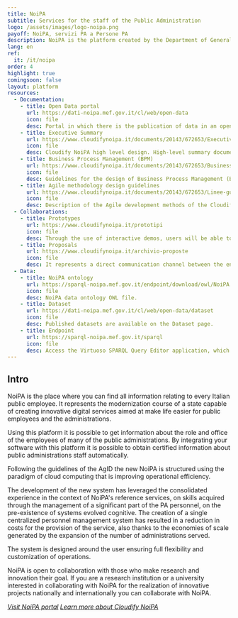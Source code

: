 ```yaml
---
title: NoiPA
subtitle: Services for the staff of the Public Administration
logo: /assets/images/logo-noipa.png
payoff: NoiPA, servizi PA a Persone PA
description: NoiPA is the platform created by the Department of General Administration of Personnel and Services (DAG) of the Ministry of Economy and Finance (MEF) for the management of PA staff. The system works every day to be alongside the Public Administrations, following step by step all aspects related to staff management.
lang: en
ref:
  it: /it/noipa
order: 4
highlight: true
comingsoon: false
layout: platform
resources:
  - Documentation:
    - title: Open Data portal
      url: https://dati-noipa.mef.gov.it/cl/web/open-data
      icon: file
      desc: Portal in which there is the publication of data in an open format, usable and reusable by all developers who are interested in it.
    - title: Executive Summary
      url: https://www.cloudifynoipa.it/documents/20143/672653/Executive-Summary---Cloudify-NoiPA-HL-Design/3f7324a5-d8da-00be-abc5-84bc7bfd405a?version=1.0
      icon: file
      desc: Cloudify NoiPA high level design. High-level summary document of the "Cloudify NoiPA" digital transformation program.
    - title: Business Process Management (BPM)
      url: https://www.cloudifynoipa.it/documents/20143/672653/Business-Process-Management-(BPM)/29137b74-d05a-842e-178f-b6b54eaf54e8?version=1.0
      icon: file
      desc: Guidelines for the design of Business Process Management (BPM). It contains the description of services and the definition of business process configuration.
    - title: Agile methodology design guidelines
      url: https://www.cloudifynoipa.it/documents/20143/672653/Linee-guida-progettazione-metodologia-Agile/ecd4f47e-582d-9ed2-c5f3-c189bb760c5f?version=1.0
      icon: file
      desc: Description of the Agile development methods of the Cloudify NoiPA project.
  - Collaborations:
    - title: Prototypes
      url: https://www.cloudifynoipa.it/prototipi
      icon: file
      desc: Through the use of interactive demos, users will be able to evaluate digital products and services, both pre and post release in production, also favoring the dissemination of new services. Furthermore, selected samples of users may be involved for the usability testing phases, with a view to co-creation of the new platform.
    - title: Proposals
      url: https://www.cloudifynoipa.it/archivio-proposte
      icon: file
      desc: It represents a direct communication channel between the end users of the service and the Administration. It allows the insertion of proposals or new requirements on issues related to the services offered by NoiPA creating a digital bridge between all the levels involved.
  - Data:
    - title: NoiPA ontology
      url: https://sparql-noipa.mef.gov.it/endpoint/download/owl/NoiPA.owl
      icon: file
      desc: NoiPA data ontology OWL file.
    - title: Dataset
      url: https://dati-noipa.mef.gov.it/cl/web/open-data/dataset
      icon: file
      desc: Published datasets are available on the Dataset page.
    - title: Endpoint
      url: https://sparql-noipa.mef.gov.it/sparql
      icon: file
      desc: Access the Virtuoso SPARQL Query Editor application, which will allow you to query the NOIPA Linked Open Data and download the required data.
---
```


## Intro
NoiPA is the place where you can find all information relating to every Italian public employee.
It represents the modernization course of a state capable of creating innovative digital services aimed at
make life easier for public employees and the administrations.

Using this platform it is possible to get information about the role and office of the
employees of many of the public administrations. By integrating your software with this platform it is possible to
obtain certified information about public administrations staff automatically.

Following the guidelines of the AgID the new NoiPA is structured using the paradigm of cloud computing that is improving
operational efficiency.

The development of the new system has leveraged the consolidated experience in the context of NoiPA's reference services,
on skills acquired through the management of a significant part of the PA personnel, on the pre-existence of systems
evolved cognitive. The creation of a single centralized personnel management system has resulted in a reduction in costs
for the provision of the service, also thanks to the economies of scale generated by the expansion of the number of administrations
served.

The system is designed around the user ensuring full flexibility and customization of operations.

NoiPA is open to collaboration with those who make research and innovation their goal.
If you are a research institution or a university interested in collaborating with NoiPA for the realization of
innovative projects nationally and internationally you can collaborate with NoiPA.

<a class="btn btn-primary" href="https://noipa.mef.gov.it/"><i class="it-pa" />Visit NoiPA portal</a>
<a class="btn btn-primary" href="https://www.cloudifynoipa.it"><i class="it-code-circle" />Learn more about Cloudify NoiPA</a>

